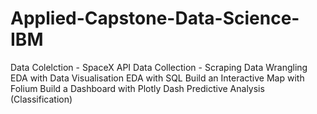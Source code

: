 # Applied-Capstone-Data-Science-IBM
Data Colelction - SpaceX API
Data Collection - Scraping
Data Wrangling
EDA with Data Visualisation
EDA with SQL
Build an Interactive Map with Folium
Build a Dashboard with Plotly Dash
Predictive Analysis (Classification)
